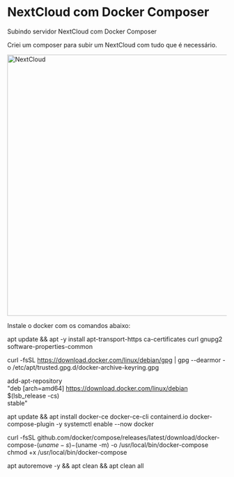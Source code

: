 # NextCloud com Docker Composer
Subindo servidor NextCloud com Docker Composer

Criei um composer para subir um NextCloud com tudo que é necessário.

<img src="https://temporario.aprendendolinux.com/pic_docker_hub/nextcloud.png" alt="NextCloud" width="600" title="NextCloud">

Instale o docker com os comandos abaixo:

apt update && apt -y install apt-transport-https ca-certificates curl gnupg2 software-properties-common

curl -fsSL https://download.docker.com/linux/debian/gpg | gpg --dearmor -o /etc/apt/trusted.gpg.d/docker-archive-keyring.gpg

add-apt-repository \
   "deb [arch=amd64] https://download.docker.com/linux/debian \
   $(lsb_release -cs) \
   stable"

apt update && apt install docker-ce docker-ce-cli containerd.io docker-compose-plugin -y
systemctl enable --now docker

curl -fsSL github.com/docker/compose/releases/latest/download/docker-compose-$(uname -s)-$(uname -m) -o /usr/local/bin/docker-compose
chmod +x /usr/local/bin/docker-compose

apt autoremove -y && apt clean && apt clean all
